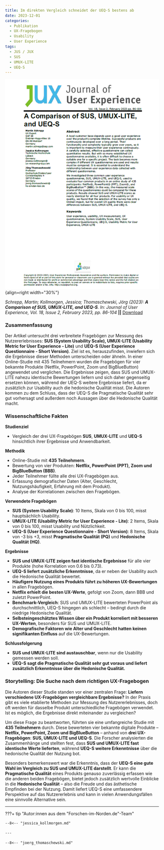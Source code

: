 ```yaml
---
title: Im direkten Vergleich schneidet der UEQ-S bestens ab
date: 2023-12-01
categories:
  - Publikation
  - UX-Fragebogen
  - Usability
  - User Experience
tags:
  - JUS / JUX
  - SUS
  - UMUX-LITE
  - UEQ-S
---
```

![Artikel Vergleich SUS, UMUX-LITE, UEQ-S](assets/2023-article-comparison-sus-umux-lite-ueq-s.PNG){align=right width="30%"}

*Schrepp, Martin; Kollmorgen, Jessica; Thomaschewski, Jörg (2023): __A Comparison of SUS, UMUX-LITE, and UEQ-S__. In: Journal of User Experience, Vol. 18, Issue 2, February 2023, pp. 86-104* **||** [Download](https://uxpajournal.org/sus-umux-lite-ueq-s/)

### Zusammenfassung

Der Artikel untersucht drei verbreitete Fragebögen zur Messung des Nutzererlebnisses: **SUS (System Usability Scale), UMUX-LITE (Usability Metric for User Experience - Lite)** und **UEQ-S (User Experience Questionnaire - Short Version)**. Ziel ist es, herauszufinden, inwiefern sich die Ergebnisse dieser Methoden unterscheiden oder ähneln. In einer Online-Studie mit 435 Teilnehmern wurden die Fragebögen für vier bekannte Produkte (Netflix, PowerPoint, Zoom und BigBlueButton) angewendet und verglichen. Die Ergebnisse zeigen, dass SUS und UMUX-LITE nahezu identische Bewertungen liefern und sich daher gegenseitig ersetzen können, während der UEQ-S weitere Ergebnisse liefert, da er zusätzlich zur Usability auch die hedonische Qualität misst. Die Autoren kommen zu dem Schluss, dass der UEQ-S die Pragmatische Qualität sehr gut vorhersagt und außerdem noch Aussagen über die Hedonische Qualität macht.  

<!-- more -->

### Wissenschaftliche Fakten  

**Studienziel**  

- Vergleich der drei UX-Fragebögen **SUS**, **UMUX-LITE** und **UEQ-S** hinsichtlich ihrer Ergebnisse und Anwendbarkeit.  

**Methodik**  

- Online-Studie mit **435 Teilnehmern**.  
- Bewertung von vier Produkten: **Netflix, PowerPoint (PPT), Zoom und BigBlueButton (BBB)**.  
- Jeder Teilnehmer füllte alle drei UX-Fragebögen aus.  
- Erfassung demografischer Daten (Alter, Geschlecht, Nutzungshäufigkeit, Erfahrung mit dem Produkt).  
- Analyse der Korrelationen zwischen den Fragebögen.  

**Verwendete Fragebögen**

- **SUS (System Usability Scale)**: 10 Items, Skala von 0 bis 100, misst hauptsächlich Usability.  
- **UMUX-LITE (Usability Metric for User Experience - Lite)**: 2 Items, Skala von 0 bis 100, misst Usability und Nützlichkeit.  
- **UEQ-S (User Experience Questionnaire - Short Version)**: 8 Items, Skala von -3 bis +3, misst **Pragmatische Qualität (PQ)** und **Hedonische Qualität (HQ)**.  

**Ergebnisse**  

- **SUS und UMUX-LITE zeigen fast identische Ergebnisse** für alle vier Produkte (hohe Korrelation von 0.6 bis 0.73).  
- **UEQ-S liefert zusätzliche Erkenntnisse**, da er neben der Usability auch die Hedonische Qualität bewertet.  
- **Häufigere Nutzung eines Produkts führt zu höheren UX-Bewertungen** in allen Fragebögen.  
- **Netflix erhielt die besten UX-Werte**, gefolgt von Zoom, dann BBB und zuletzt PowerPoint.  
- **Benchmark-Vergleich**: SUS und UMUX-LITE bewerteten PowerPoint als durchschnittlich, UEQ-S hingegen als schlecht – bedingt durch die niedrige Hedonische Qualität.  
- **Selbsteingeschätztes Wissen über ein Produkt korreliert mit besseren UX-Werten**, besonders für SUS und UMUX-LITE.  
- **Demografische Faktoren wie Alter und Geschlecht hatten keinen signifikanten Einfluss** auf die UX-Bewertungen.  

**Schlussfolgerung**  

- **SUS und UMUX-LITE sind austauschbar**, wenn nur die Usability gemessen werden soll.  
- **UEQ-S sagt die Pragmatische Qualität sehr gut voraus und liefert zusätzlich Erkenntnisse über die Hedonische Qualität.**  

### Storytelling: Die Suche nach dem richtigen UX-Fragebogen  

Die Autoren dieser Studie standen vor einer zentralen Frage: **Liefern verschiedene UX-Fragebögen vergleichbare Ergebnisse?** In der Praxis gibt es viele etablierte Methoden zur Messung des Nutzererlebnisses, doch oft werden für dasselbe Produkt unterschiedliche Fragebögen verwendet. Ist es möglich, die Ergebnisse direkt miteinander zu vergleichen?  

Um diese Frage zu beantworten, führten sie eine umfangreiche Studie mit **435 Teilnehmern** durch. Diese bewerteten vier bekannte digitale Produkte – **Netflix, PowerPoint, Zoom und BigBlueButton** – anhand von **drei UX-Fragebögen**: **SUS, UMUX-LITE und UEQ-S**. Die Forscher analysierten die Zusammenhänge und stellten fest, dass **SUS und UMUX-LITE fast identische Werte lieferten**, während **UEQ-S weitere Erkenntnisse** über die hedonische Qualität der Nutzung bot.  

Besonders bemerkenswert war die Erkenntnis, dass der **UEQ-S eine gute Wahl im Vergleich zu SUS und UMUX-LITE darstellt**. Er kann die **Pragmatische Qualität** eines Produkts genauso zuverlässig erfassen wie die anderen beiden Fragebögen, bietet jedoch zusätzlich wertvolle Einblicke in die **Hedonische Qualität** – also die Freude und das ästhetische Empfinden bei der Nutzung. Damit liefert UEQ-S eine umfassendere Perspektive auf das Nutzererlebnis und kann in vielen Anwendungsfällen eine sinnvolle Alternative sein.  

---

???+ tip "Autor:innen aus dem "Forschen-im-Norden.de"-Team"

    --8<-- "jessica_kollmorgen.md"

    --- 
    
    --8<-- "joerg_thomaschewski.md"




